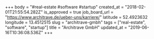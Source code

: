 +++
body = "#real-estate #software #startup"
created_at = "2018-02-01T21:55:54.282Z"
is_approved = true
job_board_url = "https://www.architrave.de/ueber-uns/karriere/"
latitude = 52.4923632
longitude = 13.4512515
slug = "architrave-gmbh"
tags = ["real-estate", "software", "startup"]
title = "Architrave GmbH"
updated_at = "2019-06-16T10:36:08.536Z"
+++
